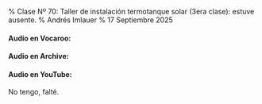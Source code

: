 % Clase Nº 70: Taller de instalación termotanque solar (3era clase): estuve ausente. 
% Andrés Imlauer
% 17 Septiembre 2025

#### Audio en Vocaroo:
#### Audio en Archive:
#### Audio en YouTube:

No tengo, falté.
